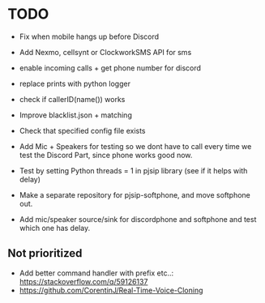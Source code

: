 # TODO

- Fix when mobile hangs up before Discord
- Add Nexmo, cellsynt or ClockworkSMS API for sms
- enable incoming calls + get phone number for discord
- replace prints with python logger
- check if callerID(name()) works
- Improve blacklist.json + matching
- Check that specified config file exists

- Add Mic + Speakers for testing so we dont have to call every time we test the Discord Part, since phone works good now.
- Test by setting Python threads = 1 in pjsip library (see if it helps with delay)
- Make a separate repository for pjsip-softphone, and move softphone out.
- Add mic/speaker source/sink for discordphone and softphone and test which one has delay.

## Not prioritized
- Add better command handler with prefix etc..: https://stackoverflow.com/q/59126137
- https://github.com/CorentinJ/Real-Time-Voice-Cloning
